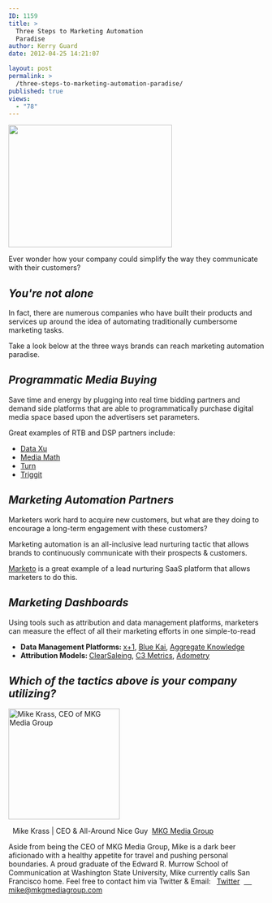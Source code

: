 ```yaml
---
ID: 1159
title: >
  Three Steps to Marketing Automation
  Paradise
author: Kerry Guard
date: 2012-04-25 14:21:07

layout: post
permalink: >
  /three-steps-to-marketing-automation-paradise/
published: true
views:
  - "78"
---
```

<img class="alignleft size-full wp-image-1160" title="ETM" src="http://mkgmediagroup.com/wp-content/uploads/2012/04/ETM.jpeg" alt="" width="322" height="241" />

Ever wonder how your company could simplify the way they communicate with their customers?
<h2><em>You're not alone</em></h2>
In fact, there are numerous companies who have built their products and services up around the idea of automating traditionally cumbersome marketing tasks.

Take a look below at the three ways brands can reach marketing automation paradise.
<h2><em>Programmatic Media Buying</em></h2>
Save time and energy by plugging into real time bidding partners and demand side platforms that are able to programmatically purchase digital media space based upon the advertisers set parameters.

Great examples of RTB and DSP partners include:
<ul>
	<li><a href="http://dataxu.com" target="_blank">Data Xu</a></li>
	<li><a href="http://mediamath.com" target="_blank">Media Math</a></li>
	<li><a href="http://turn.com" target="_blank">Turn</a></li>
	<li><a href="http://triggit.com" target="_blank">Triggit</a></li>
</ul>
<h2><em>Marketing Automation Partners</em></h2>
Marketers work hard to acquire new customers, but what are they doing to encourage a long-term engagement with these customers?

Marketing automation is an all-inclusive lead nurturing tactic that allows brands to continuously communicate with their prospects &amp; customers.

<a href="http://marketo.com" target="_blank">Marketo</a> is a great example of a lead nurturing SaaS platform that allows marketers to do this.
<h2><em>Marketing Dashboards</em></h2>
Using tools such as attribution and data management platforms, marketers can measure the effect of all their marketing efforts in one simple-to-read
<ul>
	<li><strong>Data Management Platforms: </strong><a href="http://www.xplusone.com/" target="_blank">x+1</a>, <a href="http://www.bluekai.com/dmp/" target="_blank">Blue Kai</a>, <a href="http://www.aggregateknowledge.com/index.html" target="_blank">Aggregate Knowledge</a></li>
	<li><strong>Attribution Models: </strong><a href="http://attributionmanagement.com/" target="_blank">ClearSaleing</a>, <a href="http://www.c3metrics.com" target="_blank">C3 Metrics</a>, <a href="http://adometry.com" target="_blank">Adometry</a></li>
</ul>
<h2><em>Which of the tactics above is your company utilizing?</em></h2>

<img src="http://mkgmediagroup.com/wp-content/uploads/2011/08/mk_median_bw_head.jpeg" alt="Mike Krass, CEO of MKG Media Group" width="219" height="218" class="alignleft size-full wp-image-1794" />

  <span itemprop="jobTitle">Mike Krass | CEO & All-Around Nice Guy</span>
 <a href="http://www.mkgmediagroup.com" itemprop="url">MKG Media Group</a>
</span>

Aside from being the CEO of MKG Media Group, Mike is a dark beer aficionado with a healthy appetite for travel and pushing personal boundaries. A proud graduate of the Edward R. Murrow School of Communication at Washington State University, Mike currently calls San Francisco home. Feel free to contact him via Twitter & Email:
  <a href="http://www.twitter.com/mikekrass" itemprop="url">Twitter</a>
 <a href="mailto:mike@mkgmediagroup.com" itemprop="email">
    mike@mkgmediagroup.com</a>
</div>